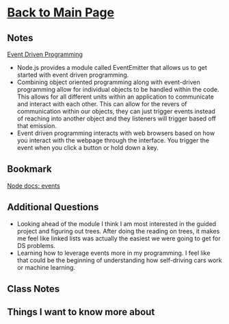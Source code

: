 # [Back to Main Page](https://reecerenninger.github.io/reading-notes/)

## Notes

[Event Driven Programming](https://www.digitalocean.com/community/tutorials/nodejs-event-driven-programming)

- Node.js provides a module called EventEmitter that allows us to get started with event driven programming.
- Combining object oriented programming along with event-driven programming allow for individual objects to be handled within the code.  This allows for all different units within an application to communicate and interact with each other. This can allow for the revers of communication within our objects, they can just trigger events instead of reaching into another object and they listeners will trigger based off that emission.
- Event driven programming interacts with web browsers based on how you interact with the webpage through the interface. You trigger the event when you click a button or hold down a key.

## Bookmark

[Node docs: events](https://nodejs.org/api/events.html)

## Additional Questions

- Looking ahead of the module I think I am most interested in the guided project and figuring out trees. After doing the reading on trees, it makes me feel like linked lists was actually the easiest we were going to get for DS problems.
- Learning how to leverage events more in my programming.  I feel like that could be the beginning of understanding how self-driving cars work or machine learning.

## Class Notes

## Things I want to know more about
